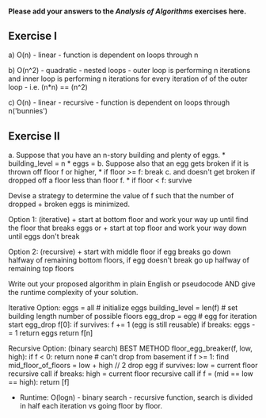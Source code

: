 #### Please add your answers to the ***Analysis of  Algorithms*** exercises here.

## Exercise I

a) O(n) - linear - function is dependent on loops through n


b) O(n^2) - quadratic - nested loops - outer loop is performing n iterations and inner loop is performing n iterations for every iteration of of the outer loop - i.e. (n*n) == (n^2)


c) O(n) - linear - recursive - function is dependent on loops through n('bunnies')

## Exercise II

a. Suppose that you have an n-story building and plenty of eggs. 
    * building_level = n
    * eggs = 
b. Suppose also that an egg gets broken if it is thrown off floor f or higher, 
    * if floor >= f:
        break
c. and doesn't get broken if dropped off a floor less than floor f. 
    * if floor < f:
        survive

Devise a strategy to determine the value of f such that the number of dropped + broken eggs is minimized.

Option 1: (iterative)
    + start at bottom floor and work your way up until find the floor that breaks eggs
    or
    + start at top floor and work your way down until eggs don't break

Option 2: (recursive)
    + start with middle floor if egg breaks go down halfway of remaining bottom floors, if egg doesn't break go up halfway of remaining top floors

Write out your proposed algorithm in plain English or pseudocode AND give the runtime complexity of your solution.

Iterative Option:
eggs = all # initialize eggs
building_level = len(f) # set building length number of possible floors
egg_drop = egg # egg for iteration
start egg_drop f[0]:
    if survives:
        f += 1
        (egg is still reusable)
    if breaks:
        eggs -= 1
        return eggs
return f[n]

Recursive Option: (binary search) BEST METHOD
floor_egg_breaker(f, low, high):
    if f < 0:
        return none # can't drop from basement
    if f >= 1:
        find mid_floor_of_floors = low + high // 2
        drop egg
        if survives:
            low = current floor
            recursive call
        if breaks:
            high = current floor
            recursive call
        if f = (mid == low == high):
            return [f]

* Runtime:
    O(logn) - binary search - recursive function, search is divided in half each iteration vs going floor by floor. 

